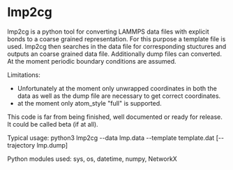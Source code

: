 # lmp2cg

lmp2cg is a python tool for converting LAMMPS data files with explicit bonds to a coarse grained representation. For this purpose a template file is used. lmp2cg then searches in the data file for corresponding stuctures and outputs an coarse grained data file. Additionally dump files can converted. At the moment periodic boundary conditions are assumed.

Limitations:
- Unfortunately at the moment only unwrapped coordinates in both the data as well as the dump file are necessary to get correct coordinates.
- at the moment only atom_style "full" is supported.

This code is far from being finished, well documented or ready for release. It could be called beta (if at all).

Typical usage:
python3 lmp2cg --data lmp.data --template template.dat [--trajectory lmp.dump]

Python modules used:
sys, os, datetime, numpy, NetworkX
